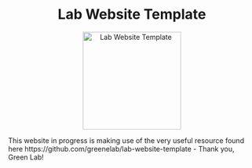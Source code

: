 <h1 align="center">Lab Website Template</h1>
<p align="center">
<img height="200" src="https://raw.githubusercontent.com/greenelab/lab-website-template/main/favicons/share-thumbnail.jpg?raw=true" alt="Lab Website Template">
</p>
This website in progress is making use of the very useful resource found here https://github.com/greenelab/lab-website-template - Thank you, Green Lab!
